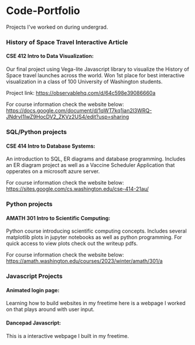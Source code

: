 # Code-Portfolio
Projects I've worked on during undergrad.

### History of Space Travel Interactive Article
#### CSE 412 Intro to Data Visualization:
Our final project using Vega-lite Javascript library to visualize the History of Space travel launches across the world.
Won 1st place for best interactive visualization in a class of 100 University of Washington students.

Project link: https://observablehq.com/d/64c598e39086660a

For course information check the website below: 
https://docs.google.com/document/d/1qWT7kq1ian2l3WRQ-JNdrvI1IwZ9HocDV2_ZKVz2US4/edit?usp=sharing 


### SQL/Python projects
#### CSE 414 Intro to Database Systems: 
An introduction to SQL, ER diagrams and database programming.
Includes an ER diagram project as well as a Vaccine Scheduler Application
that opperates on a microsoft azure server.


For course information check the website below: 
https://sites.google.com/cs.washington.edu/cse-414-21au/ 

### Python projects
#### AMATH 301 Intro to Scientific Computing: 
Python course introducing scientific computing concepts.
Includes several matplotlib plots in jupyter notebooks as well as python programming.
For quick access to view plots check out the writeup pdfs.

For course information check the website below:
https://amath.washington.edu/courses/2023/winter/amath/301/a 


### Javascript Projects
#### Animated login page:
Learning how to build websites in my freetime here is a webpage I worked on that plays around with user input.

#### Dancepad Javascript:
This is a interactive webpage I built in my freetime.


